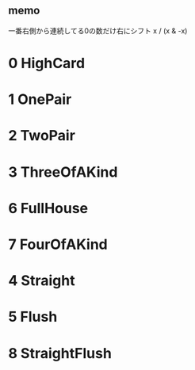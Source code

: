 ## memo
   一番右側から連続してる0の数だけ右にシフト
   x / (x & -x)


# 0 HighCard
# 1 OnePair
# 2 TwoPair
# 3 ThreeOfAKind
# 6 FullHouse
# 7 FourOfAKind


# 4 Straight
# 5 Flush
# 8 StraightFlush

